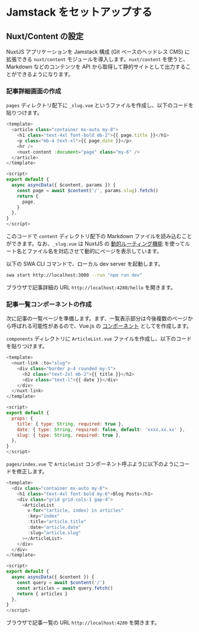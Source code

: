 # Jamstack をセットアップする

## Nuxt/Content の設定

NuxtJS アプリケーションを Jamstack 構成 (Git ベースのヘッドレス CMS) に拡張できる `nuxt/content` モジュールを導入します。`nuxt/content` を使うと、Markdown などのコンテンツを API から取得して静的サイトとして出力することができるようになります。

### 記事詳細画面の作成

`pages` ディレクトリ配下に `_slug.vue` というファイルを作成し、以下のコードを貼りつけます。

```js
<template>
  <article class="container mx-auto my-8">
    <h1 class="text-4xl font-bold mb-2">{{ page.title }}</h1>
    <p class="mb-4 text-xl">{{ page.date }}</p>
    <hr />
    <nuxt-content :document="page" class="my-6" />
  </article>
</template>

<script>
export default {
  async asyncData({ $content, params }) {
    const page = await $content('/', params.slug).fetch()
    return {
      page,
    }
  },
}
</script>
```

このコードで `content` ディレクトリ配下の Markdown ファイルを読み込むことができます。なお、`_slug.vue` は NuxtJS の [動的ルーティング機能](https://ja.nuxtjs.org/docs/2.x/directory-structure/pages#%E5%8B%95%E7%9A%84%E3%81%AA%E3%83%9A%E3%83%BC%E3%82%B8) を使ってルート名とファイル名を対応させて動的にページを表示しています。

以下の SWA CLI コマンドで、ローカル dev server を起動します。

```sh
swa start http://localhost:3000 --run "npm run dev"
```

ブラウザで記事詳細の URL `http://localhost:4280/hello` を開きます。

### 記事一覧コンポーネントの作成

次に記事の一覧ページを準備します。まず、一覧表示部分は今後複数のページから呼ばれる可能性があるので、Vue.js の [コンポーネント](https://ja.nuxtjs.org/docs/2.x/directory-structure/components) としてを作成します。

`components` ディレクトリに `ArticleList.vue` ファイルを作成し、以下のコードを貼りつけます。

```js
<template>
  <nuxt-link :to="slug">
    <div class="border p-4 rounded my-1">
      <h2 class="text-2xl mb-2">{{ title }}</h2>
      <div class="text-l">{{ date }}</div>
    </div>
  </nuxt-link>
</template>

<script>
export default {
  props: {
    title: { type: String, required: true },
    date: { type: String, required: false, default: 'xxxx.xx.xx' },
    slug: { type: String, required: true },
  },
}
</script>
```

`pages/index.vue` で `ArticleList` コンポーネント呼ぶように以下のようにコードを修正します。

```js
<template>
  <div class="container mx-auto my-8">
    <h1 class="text-4xl font-bold my-6">Blog Posts</h1>
    <div class="grid grid-cols-1 gap-4">
      <ArticleList
        v-for="(article, index) in articles"
        :key="index"
        :title="article.title"
        :date="article.date"
        :slug="article.slug"
      ></ArticleList>
    </div>
  </div>
</template>

<script>
export default {
  async asyncData({ $content }) {
    const query = await $content('/')
    const articles = await query.fetch()
    return { articles }
  },
}
</script>
```

ブラウザで記事一覧の URL `http://localhost:4280` を開きます。
